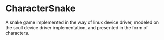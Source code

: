 # CharacterSnake
A snake game implemented in the way of linux device driver, modeled on the scull device driver implementation, and presented in the form of characters.
